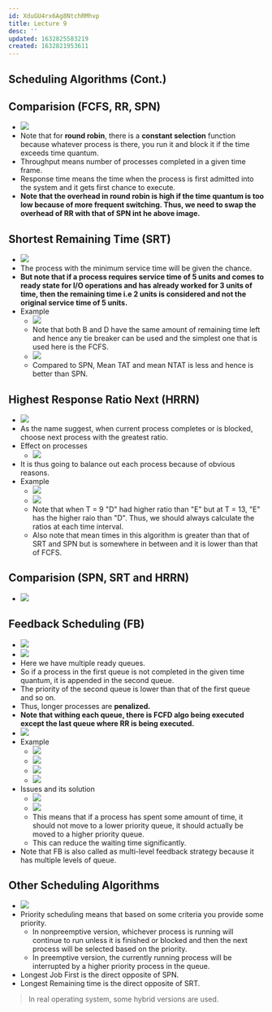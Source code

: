 ```yaml
---
id: XduGU4rx6Ag8NtchRMhvp
title: Lecture 9
desc: ''
updated: 1632825583219
created: 1632821953611
---
```

## Scheduling Algorithms (Cont.)

## Comparision (FCFS, RR, SPN)

- ![](/assets/images/2021-09-28-15-14-20.png)
- Note that for **round robin**, there is a **constant selection** function because whatever process is there, you run it and block it if the time exceeds time quantum.
- Throughput means number of processes completed in a given time frame.
- Response time means the time when the process is first admitted into the system and it gets first chance to execute.
- **Note that the overhead in round robin is high if the time quantum is too low because of more frequent switching. Thus, we need to swap the overhead of RR with that of SPN int he above image.**

## Shortest Remaining Time (SRT)

- ![](/assets/images/2021-09-28-15-22-39.png)
- The process with the minimum service time will be given the chance.
- **But note that if a process requires service time of 5 units and comes to ready state for I/O operations and has already worked for 3 units of time, then the remaining time i.e 2 units is considered and not the original service time of 5 units.**
- Example
  - ![](/assets/images/2021-09-28-15-28-55.png)
  - Note that both B and D have the same amount of remaining time left and hence any tie breaker can be used and the simplest one that is used here is the FCFS.
  - ![](/assets/images/2021-09-28-15-29-57.png)
  - Compared to SPN, Mean TAT and mean NTAT is less and hence is better than SPN.

## Highest Response Ratio Next (HRRN)

- ![](/assets/images/2021-09-28-15-31-07.png)
- As the name suggest, when current process completes or is blocked, choose next process with the greatest ratio.
- Effect on processes
  - ![](/assets/images/2021-09-28-15-34-20.png)
- It is thus going to balance out each process because of obvious reasons.
- Example
  - ![](/assets/images/2021-09-28-15-38-03.png)
  - ![](/assets/images/2021-09-28-15-38-13.png)
  - Note that when T = 9 "D" had higher ratio than "E" but at T = 13, "E" has the higher raio than "D". Thus, we should always calculate the ratios at each time interval.
  - Also note that mean times in this algorithm is greater than that of SRT and SPN but is somewhere in between and it is lower than that of FCFS.

## Comparision (SPN, SRT and HRRN)

- ![](/assets/images/2021-09-28-15-40-07.png)

## Feedback Scheduling (FB)

- ![](/assets/images/2021-09-28-15-43-17.png)
- ![](/assets/images/2021-09-28-15-49-15.png)
- Here we have multiple ready queues.
- So if a process in the first queue is not completed in the given time quantum, it is appended in the second queue.
- The priority of the second queue is lower than that of the first queue and so on.
- Thus, longer processes are **penalized.**
- **Note that withing each queue, there is FCFD algo being executed except the last queue where RR is being executed.**
- ![](/assets/images/2021-09-28-15-53-31.png)
- Example
  - ![](/assets/images/2021-09-28-15-55-42.png)
  - ![](/assets/images/2021-09-28-15-59-07.png)
  - ![](/assets/images/2021-09-28-15-59-26.png)
  - ![](/assets/images/2021-09-28-16-00-12.png)
- Issues and its solution
  - ![](/assets/images/2021-09-28-16-01-01.png)
  - ![](/assets/images/2021-09-28-16-03-15.png)
  - This means that if a process has spent some amount of time, it should not move to a lower priority queue, it should actually be moved to a higher priority queue.
  - This can reduce the waiting time significantly.
- Note that FB is also called as multi-level feedback strategy because it has multiple levels of queue.

## Other Scheduling Algorithms

- ![](/assets/images/2021-09-28-16-05-48.png)
- Priority scheduling means that based on some criteria you provide some priority.
  - In nonpreemptive version, whichever process is running will continue to run unless it is finished or blocked and then the next process will be selected based on the priority.
  - In preemptive version, the currently running process will be interrupted by a higher priority process in the queue.
- Longest Job First is the direct opposite of SPN.
- Longest Remaining time is the direct opposite of SRT.

> In real operating system, some hybrid versions are used.

